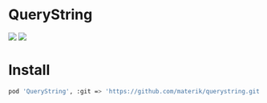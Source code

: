 # QueryString

[![](https://img.shields.io/badge/contact-@thematerik-blue.svg?style=flat-square)](http://twitter.com/thematerik)
[![](https://img.shields.io/travis/materik/querystring.svg?style=flat-square)](https://travis-ci.org/materik/stubborn)

# Install

```bash
pod 'QueryString', :git => 'https://github.com/materik/querystring.git'
```
